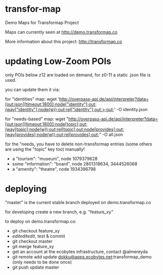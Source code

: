 transfor-map
============

Demo Maps for Transformap Project

Maps can currently seen at http://demo.transformap.co

More information about this project: http://transformap.co


# updating Low-Zoom POIs

only POIs below z12 are loaded on demand, for z0-11 a static .json file is used.

you can update them it via:

for "identities" map:
wget 'http://overpass-api.de/api/interpreter?data=[out:json][timeout:1800];node["identity"];out;(way["identity"];node(w));out;rel["identity"];out;>;out;' -O identity.json

for "needs-based" map:
wget "http://overpass-api.de/api/interpreter?data=[out:json][timeout:1800];node[topic];out;(way[topic];node(w));out;rel[topic];out;node[provides];out;(way[provides];node(w));out;rel[provides];out;" -O all.json

for the "needs, you have to delete non-transformap entries (some others are using the "topic" key too) manually!
* a "tourism": "museum", node 1079379628
* some "information": "board", node 2801318634, 3444526068
* a "amenity": "theatre", node 1934396798

# deploying

"master" is the current stable branch deployed on demo.transformap.co

for developing create a new branch, e.g. "feature_xy"

to deploy on demo.transformap.co:

* git checkout feature_xy
* *editeditedit*, test & commit
* git checkout master
* git merge feature_xy
* get an account at the ecobytes infrastructure, contact @almereyda
* git remote add update dokku@apps.ecobytes.net:transformap_demo (only needs to be done once)
* git push update master
